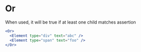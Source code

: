 # Or

When used, it will be true if at least one child matches assertion

```jsx
<Or>
  <Element type="div" text="abc" />
  <Element type="span" text="foo" />
</Or>
```